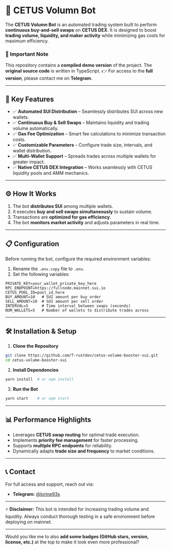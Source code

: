 # 🚀 CETUS Volumn Bot

The **CETUS Volumn Bot** is an automated trading system built to perform **continuous buy-and-sell swaps** on **CETUS DEX**. It is designed to boost **trading volume, liquidity, and maker activity** while minimizing gas costs for maximum efficiency.

### 🔔 Important Note

This repository contains a **compiled demo version** of the project. The **original source code** is written in TypeScript.
👉 For access to the **full version**, please contact me on **Telegram**.

---

## 🌟 Key Features

* ✅ **Automated SUI Distribution** – Seamlessly distributes SUI across new wallets.
* ✅ **Continuous Buy & Sell Swaps** – Maintains liquidity and trading volume automatically.
* ✅ **Gas Fee Optimization** – Smart fee calculations to minimize transaction costs.
* ✅ **Customizable Parameters** – Configure trade size, intervals, and wallet distribution.
* ✅ **Multi-Wallet Support** – Spreads trades across multiple wallets for greater impact.
* ✅ **Native CETUS DEX Integration** – Works seamlessly with CETUS liquidity pools and AMM mechanics.

---

## ⚙️ How It Works

1. The bot **distributes SUI** among multiple wallets.
2. It executes **buy and sell swaps simultaneously** to sustain volume.
3. Transactions are **optimized for gas efficiency**.
4. The bot **monitors market activity** and adjusts parameters in real time.

---

## 📋 Configuration

Before running the bot, configure the required environment variables:

1. Rename the `.env.copy` file to `.env`.
2. Set the following variables:

```plaintext
PRIVATE_KEY=your_wallet_private_key_here
RPC_ENDPOINT=https://fullnode.mainnet.sui.io
CETUS_POOL_ID=pool_id_here
BUY_AMOUNT=10   # SUI amount per buy order
SELL_AMOUNT=10  # SUI amount per sell order
INTERVAL=5      # Time interval between swaps (seconds)
NUM_WALLETS=5   # Number of wallets to distribute trades across
```

---

## 🛠️ Installation & Setup

1. **Clone the Repository**

```sh
git clone https://github.com/T-rustdev/cetus-volume-booster-sui.git
cd cetus-volume-booster-sui
```

2. **Install Dependencies**

```sh
yarn install  # or npm install
```

3. **Run the Bot**

```sh
yarn start    # or npm start
```

---

## 📊 Performance Highlights

* Leverages **CETUS swap routing** for optimal trade execution.
* Implements **priority fee management** for faster processing.
* Supports **multiple RPC endpoints** for reliability.
* Dynamically adapts **trade size and frequency** to market conditions.

---

## 📞 Contact

For full access and support, reach out via:

* **Telegram:** [@lorine93s](https://t.me/lorine93s)

---

⚡ **Disclaimer:** This bot is intended for increasing trading volume and liquidity. Always conduct thorough testing in a safe environment before deploying on mainnet.

---

Would you like me to also **add some badges (GitHub stars, version, license, etc.)** at the top to make it look even more professional?
